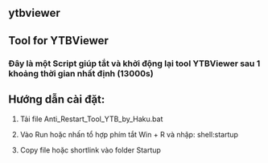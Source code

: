 ## ytbviewer
## Tool for YTBViewer

### Đây là một Script giúp tắt và khởi động lại tool YTBViewer sau 1 khoảng thời gian nhất định (13000s)

## Hướng dẫn cài đặt:

1. Tải file Anti_Restart_Tool_YTB_by_Haku.bat

2. Vào Run hoặc nhấn tổ hợp phím tắt Win + R và nhập: shell:startup

3. Copy file hoặc shortlink vào folder Startup
